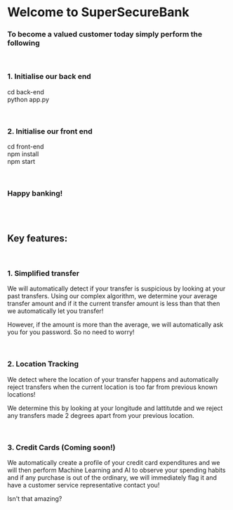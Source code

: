 # Welcome to SuperSecureBank

### To become a valued customer today simply perform the following

<br>

### 1. Initialise our back end

cd back-end <br>
python app.py

<br>

### 2. Initialise our front end

cd front-end <br>
npm install <br>
npm start

<br>

### Happy banking!

<br><br>

## Key features:

<br>

### 1. Simplified transfer

We will automatically detect if your transfer is suspicious by looking at your past transfers. 
Using our complex algorithm, we determine your average transfer amount and if it
the current transfer amount is less than that then we automatically let you transfer! 

However, if the amount is more than the average, we will automatically ask you for you password.
So no need to worry!

<br>

### 2. Location Tracking

We detect where the location of your transfer happens and automatically reject transfers when the current location is too far from previous known locations! 

We determine this by looking at your longitude and lattitutde and we reject any transfers made 2 degrees apart from your previous location.

<br>

### 3. Credit Cards (Coming soon!)

We automatically create a profile of your credit card expenditures and we will then perform Machine Learning and AI to observe your spending habits and if any purchase is out of the ordinary, we will immediately flag it and have a customer service representative contact you!

Isn't that amazing?